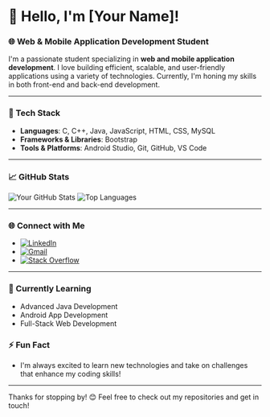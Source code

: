 # 👋 Hello, I'm [Your Name]!

### 🌐 Web & Mobile Application Development Student

I'm a passionate student specializing in **web and mobile application development**. I love building efficient, scalable, and user-friendly applications using a variety of technologies. Currently, I'm honing my skills in both front-end and back-end development.

---

### 🚀 Tech Stack
- **Languages**: C, C++, Java, JavaScript, HTML, CSS, MySQL
- **Frameworks & Libraries**: Bootstrap
- **Tools & Platforms**: Android Studio, Git, GitHub, VS Code

---

### 📈 GitHub Stats
![Your GitHub Stats](https://github-readme-stats.vercel.app/api?username=yourusername&show_icons=true&theme=radical)
![Top Languages](https://github-readme-stats.vercel.app/api/top-langs/?username=yourusername&layout=compact&theme=radical)

---

### 🌐 Connect with Me
- [![LinkedIn](https://img.shields.io/badge/LinkedIn-0077B5?style=flat-square&logo=linkedin&logoColor=white)](https://www.linkedin.com/in/yourprofile)
- [![Gmail](https://img.shields.io/badge/Gmail-D14836?style=flat-square&logo=gmail&logoColor=white)](mailto:yourname@gmail.com)
- [![Stack Overflow](https://img.shields.io/badge/Stack%20Overflow-F58025?style=flat-square&logo=stackoverflow&logoColor=white)](https://stackoverflow.com/users/yourprofile)

---

### 🌱 Currently Learning
- Advanced Java Development
- Android App Development
- Full-Stack Web Development

### ⚡ Fun Fact
- I'm always excited to learn new technologies and take on challenges that enhance my coding skills!

---

Thanks for stopping by! 😊 Feel free to check out my repositories and get in touch!
